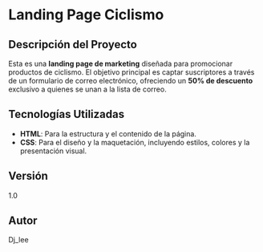 # Landing Page Ciclismo

## Descripción del Proyecto
Esta es una **landing page de marketing** diseñada para promocionar productos de ciclismo. El objetivo principal es captar suscriptores a través de un formulario de correo electrónico, ofreciendo un **50% de descuento** exclusivo a quienes se unan a la lista de correo.

## Tecnologías Utilizadas
* **HTML**: Para la estructura y el contenido de la página.
* **CSS**: Para el diseño y la maquetación, incluyendo estilos, colores y la presentación visual.

## Versión
1.0

## Autor
Dj_lee
